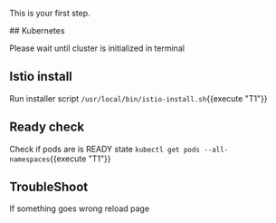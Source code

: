 This is your first step.

## Kubernetes

Please wait until cluster is initialized in terminal

## Istio install

Run installer script `/usr/local/bin/istio-install.sh`{{execute "T1"}}

## Ready check

Check if pods are is READY state `kubectl get pods --all-namespaces`{{execute "T1"}}

## TroubleShoot

If something goes wrong reload page
